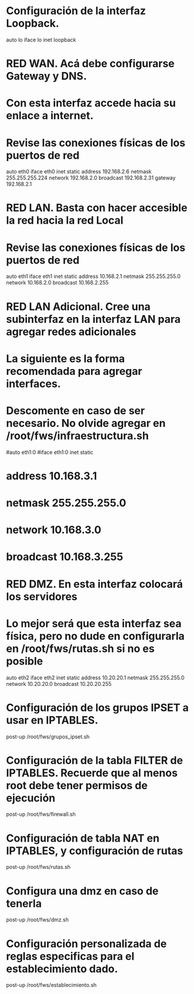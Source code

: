 # Configuración de la interfaz Loopback. 
auto lo 
iface lo inet loopback 

# RED WAN. Acá debe configurarse Gateway y DNS. 
# Con esta interfaz accede hacia su enlace a internet. 
# Revise las conexiones físicas de los puertos de red 
auto eth0 
iface eth0 inet static 
    address 192.168.2.6
    netmask 255.255.255.224 
    network 192.168.2.0 
    broadcast 192.168.2.31 
    gateway 192.168.2.1 

# RED LAN. Basta con hacer accesible la red hacia la red Local 
# Revise las conexiones físicas de los puertos de red 
auto eth1 
iface eth1 inet static 
    address 10.168.2.1
    netmask 255.255.255.0 
    network 10.168.2.0 
    broadcast 10.168.2.255 

# RED LAN Adicional. Cree una subinterfaz en la interfaz LAN para agregar redes adicionales
# La siguiente es la forma recomendada para agregar interfaces.
# Descomente en caso de ser necesario. No olvide agregar en /root/fws/infraestructura.sh
#auto eth1:0
#iface eth1:0 inet static 
#    address 10.168.3.1
#    netmask 255.255.255.0 
#    network 10.168.3.0 
#    broadcast 10.168.3.255 
 
# RED DMZ. En esta interfaz colocará los servidores
# Lo mejor será que esta interfaz sea física, pero no dude en configurarla en /root/fws/rutas.sh si no es posible
auto eth2 
iface eth2 inet static 
    address 10.20.20.1 
    netmask 255.255.255.0 
    network 10.20.20.0 
    broadcast 10.20.20.255

# Configuración de los grupos IPSET a usar en IPTABLES.
post-up /root/fws/grupos_ipset.sh 

# Configuración de la tabla FILTER de IPTABLES. Recuerde que al menos root debe tener permisos de ejecución 
post-up /root/fws/firewall.sh

# Configuración de tabla NAT en IPTABLES, y configuración de rutas
post-up /root/fws/rutas.sh 

# Configura una dmz en caso de tenerla
post-up /root/fws/dmz.sh 

# Configuración personalizada de reglas especificas para el establecimiento dado.
post-up /root/fws/establecimiento.sh

